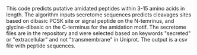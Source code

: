 This code predicts putative amidated peptides within 3-15 amino acids in length. The algorithm inputs secretome sequences predicts cleavages sites based on dibasic PCSK site or signal peptide on the N-temrinus, and glycine-dibasic on the C-terminus for the amidation motif. The secretome files are in the repository and were selected based on keywords "secreted" or "extracellular" and not "transmembrane" in Uniprot. The output is a csv file with peptide sequences.
